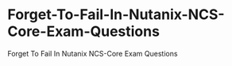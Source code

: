 # Forget-To-Fail-In-Nutanix-NCS-Core-Exam-Questions
Forget To Fail In Nutanix NCS-Core Exam Questions
